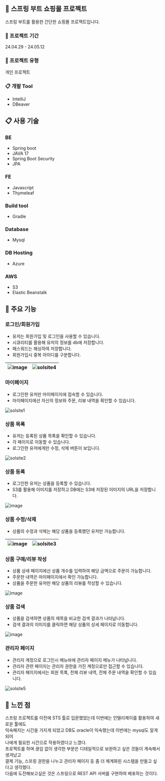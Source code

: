 ## 🍃 스프링 부트 쇼핑몰 프로젝트

스프링 부트를 활용한 간단한 쇼핑몰 프로젝트입니다.
<br>

### 🏃 프로젝트 기간
24.04.29 - 24.05.12

### 👤 프로젝트 유형
개인 프로젝트

### 📋 개발 Tool

- IntelliJ
- DBeaver
  
## 📋 사용 기술

### BE
- Spring boot
- JAVA 17
- Spring Boot Security
- JPA

### FE
- Javascript
- Thymeleaf

### Build tool
- Gradle

### Database
- Mysql

### DB Hosting
- Azure 

### AWS
- S3
- Elastic Beanstalk

## 📌 주요 기능 

### 로그인/회원가입

- 유저는 회원가입 및 로그인을 사용할 수 있습니다.
- 시큐리티를 활용해 유저의 정보를 db에 저장합니다.
- 패스워드는 해싱하여 저장합니다.
- 회원가입시 중복 아이디를 구분합니다.

  
![image](https://github.com/hhhyeon97/shop2/assets/148893126/75f7d3d9-2e96-4347-aa40-b9f77ab4e00f)|![solsite4](https://github.com/hhhyeon97/shop2/assets/148893126/afd71f82-587a-4b3e-84e4-71dbf8eaae37)
-|-|

### 마이페이지

- 로그인한 유저만 마이페이지에 접속할 수 있습니다.
- 마이페이지에선 자신의 정보와 주문, 리뷰 내역을 확인할 수 있습니다.

![solsite1](https://github.com/hhhyeon97/shop2/assets/148893126/227d5292-d012-4edd-8d6e-9648db8e6f71)

### 상품 목록

- 유저는 등록된 상품 목록을 확인할 수 있습니다.
- 각 페이지로 이동할 수 있습니다.
- 로그인한 유저에게만 수정, 삭제 버튼이 보입니다.

![solsite2](https://github.com/hhhyeon97/shop2/assets/148893126/dd47f804-689b-4c18-99e9-4bde910a64e5)

### 상품 등록

- 로그인한 유저는 상품을 등록할 수 있습니다.
- S3를 활용해 이미지를 저장하고 DB에는 S3에 저장된 이미지의 URL을 저장합니다.

![image](https://github.com/hhhyeon97/shop2/assets/148893126/59a13f4a-8131-4255-bc3d-d7ea220be8ba)

### 상품 수정/삭제

- 상품의 수정과 삭제는 해당 상품을 등록했던 유저만 가능합니다.

![image](https://github.com/hhhyeon97/shop2/assets/148893126/373e32fb-095d-4ca9-b66a-b6050b07dc80)|![solsite3](https://github.com/hhhyeon97/shop2/assets/148893126/9707f726-2a6a-4306-b588-b3d9753658e8)
-|-|


### 상품 구매/리뷰 작성

- 상품 상세 페이지에선 상품 개수를 입력하여 해당 금액으로 주문이 가능합니다.
- 주문한 내역은 마이페이지에서 확인 가능합니다.
- 상품을 주문한 유저만 해당 상품의 리뷰를 작성할 수 있습니다.

![image](https://github.com/hhhyeon97/shop2/assets/148893126/6cdd5827-970f-4598-9f07-2c4c93686eae)



### 상품 검색

- 상품을 검색하면 상품의 제목을 비교한 검색 결과가 나타납니다.
- 검색 결과의 이미지를 클릭하면 해당 상품의 상세 페이지로 이동합니다.
  
![image](https://github.com/hhhyeon97/shop2/assets/148893126/db0e4d1d-ba76-4231-be35-8b2e9c3bf255)

### 관리자 페이지

- 관리자 계정으로 로그인시 메뉴바에 관리자 페이지 메뉴가 나타납니다.
- 관리자 관련 페이지는 관리자 권한을 가진 계정으로만 접근할 수 있습니다.
- 관리자 페이지에서는 회원 목록, 전체 리뷰 내역, 전체 주문 내역을 확인할 수 있습니다.

![solsite5](https://github.com/hhhyeon97/shop2/assets/148893126/87c38472-44d1-4d9e-86f7-cdad69dc4cac)


## 💭 느낀 점 

스프링 프로젝트를 이전에 STS 툴로 입문했었는데 이번에는 인텔리제이를 활용하여 새로운 툴에도 <br>
익숙해지는 시간을 가지게 되었고 DB도 oracle이 익숙했는데 이번에는 mysql도 알게 되어 <br>
나에게 필요한 시간으로 작용하였다고 느꼈다. <br>
프로젝트를 하며 끊임 없이 생각한 부분은 디테일적으로 보완하고 싶은 것들이 계속해서 생겨났고 <br>
결제 기능, 스프링 권한을 나누고 관리자 페이지 등 좀 더 체계화된 시스템을 만들고 싶다고 생각했다.<br>
다음에 도전해보고싶은 것은 스프링으로 REST API 서버를 구현하여 배포하는 것이다. <br>



